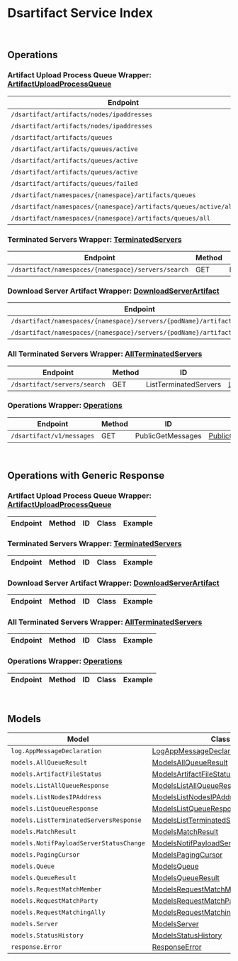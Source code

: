 # Dsartifact Service Index

&nbsp;  

## Operations

### Artifact Upload Process Queue Wrapper:  [ArtifactUploadProcessQueue](../../AccelByte.Sdk/Api/Dsartifact/Wrapper/ArtifactUploadProcessQueue.cs)
| Endpoint | Method | ID | Class | Example |
|---|---|---|---|---|
| `/dsartifact/artifacts/nodes/ipaddresses` | GET | ListNodesIPAddress | [ListNodesIPAddress](../../AccelByte.Sdk/Api/Dsartifact/Operation/ArtifactUploadProcessQueue/ListNodesIPAddress.cs) | [ListNodesIPAddress](../../samples/AccelByte.Sdk.Sample.Cli/ApiCommand/Dsartifact/ArtifactUploadProcessQueue/ListNodesIPAddress.cs) |
| `/dsartifact/artifacts/nodes/ipaddresses` | DELETE | DeleteNodeByID | [DeleteNodeByID](../../AccelByte.Sdk/Api/Dsartifact/Operation/ArtifactUploadProcessQueue/DeleteNodeByID.cs) | [DeleteNodeByID](../../samples/AccelByte.Sdk.Sample.Cli/ApiCommand/Dsartifact/ArtifactUploadProcessQueue/DeleteNodeByID.cs) |
| `/dsartifact/artifacts/queues` | GET | ListQueue | [ListQueue](../../AccelByte.Sdk/Api/Dsartifact/Operation/ArtifactUploadProcessQueue/ListQueue.cs) | [ListQueue](../../samples/AccelByte.Sdk.Sample.Cli/ApiCommand/Dsartifact/ArtifactUploadProcessQueue/ListQueue.cs) |
| `/dsartifact/artifacts/queues/active` | GET | GetActiveQueue | [GetActiveQueue](../../AccelByte.Sdk/Api/Dsartifact/Operation/ArtifactUploadProcessQueue/GetActiveQueue.cs) | [GetActiveQueue](../../samples/AccelByte.Sdk.Sample.Cli/ApiCommand/Dsartifact/ArtifactUploadProcessQueue/GetActiveQueue.cs) |
| `/dsartifact/artifacts/queues/active` | PUT | SetActiveQueue | [SetActiveQueue](../../AccelByte.Sdk/Api/Dsartifact/Operation/ArtifactUploadProcessQueue/SetActiveQueue.cs) | [SetActiveQueue](../../samples/AccelByte.Sdk.Sample.Cli/ApiCommand/Dsartifact/ArtifactUploadProcessQueue/SetActiveQueue.cs) |
| `/dsartifact/artifacts/queues/active` | DELETE | DeleteActiveQueue | [DeleteActiveQueue](../../AccelByte.Sdk/Api/Dsartifact/Operation/ArtifactUploadProcessQueue/DeleteActiveQueue.cs) | [DeleteActiveQueue](../../samples/AccelByte.Sdk.Sample.Cli/ApiCommand/Dsartifact/ArtifactUploadProcessQueue/DeleteActiveQueue.cs) |
| `/dsartifact/artifacts/queues/failed` | PUT | ReportFailedUpload | [ReportFailedUpload](../../AccelByte.Sdk/Api/Dsartifact/Operation/ArtifactUploadProcessQueue/ReportFailedUpload.cs) | [ReportFailedUpload](../../samples/AccelByte.Sdk.Sample.Cli/ApiCommand/Dsartifact/ArtifactUploadProcessQueue/ReportFailedUpload.cs) |
| `/dsartifact/namespaces/{namespace}/artifacts/queues` | DELETE | DeleteQueue | [DeleteQueue](../../AccelByte.Sdk/Api/Dsartifact/Operation/ArtifactUploadProcessQueue/DeleteQueue.cs) | [DeleteQueue](../../samples/AccelByte.Sdk.Sample.Cli/ApiCommand/Dsartifact/ArtifactUploadProcessQueue/DeleteQueue.cs) |
| `/dsartifact/namespaces/{namespace}/artifacts/queues/active/all` | GET | ListAllActiveQueue | [ListAllActiveQueue](../../AccelByte.Sdk/Api/Dsartifact/Operation/ArtifactUploadProcessQueue/ListAllActiveQueue.cs) | [ListAllActiveQueue](../../samples/AccelByte.Sdk.Sample.Cli/ApiCommand/Dsartifact/ArtifactUploadProcessQueue/ListAllActiveQueue.cs) |
| `/dsartifact/namespaces/{namespace}/artifacts/queues/all` | GET | ListAllQueue | [ListAllQueue](../../AccelByte.Sdk/Api/Dsartifact/Operation/ArtifactUploadProcessQueue/ListAllQueue.cs) | [ListAllQueue](../../samples/AccelByte.Sdk.Sample.Cli/ApiCommand/Dsartifact/ArtifactUploadProcessQueue/ListAllQueue.cs) |

### Terminated Servers Wrapper:  [TerminatedServers](../../AccelByte.Sdk/Api/Dsartifact/Wrapper/TerminatedServers.cs)
| Endpoint | Method | ID | Class | Example |
|---|---|---|---|---|
| `/dsartifact/namespaces/{namespace}/servers/search` | GET | ListTerminatedServersWithNamespace | [ListTerminatedServersWithNamespace](../../AccelByte.Sdk/Api/Dsartifact/Operation/TerminatedServers/ListTerminatedServersWithNamespace.cs) | [ListTerminatedServersWithNamespace](../../samples/AccelByte.Sdk.Sample.Cli/ApiCommand/Dsartifact/TerminatedServers/ListTerminatedServersWithNamespace.cs) |

### Download Server Artifact Wrapper:  [DownloadServerArtifact](../../AccelByte.Sdk/Api/Dsartifact/Wrapper/DownloadServerArtifact.cs)
| Endpoint | Method | ID | Class | Example |
|---|---|---|---|---|
| `/dsartifact/namespaces/{namespace}/servers/{podName}/artifacts/download` | GET | DownloadServerArtifacts | [DownloadServerArtifacts](../../AccelByte.Sdk/Api/Dsartifact/Operation/DownloadServerArtifact/DownloadServerArtifacts.cs) | [DownloadServerArtifacts](../../samples/AccelByte.Sdk.Sample.Cli/ApiCommand/Dsartifact/DownloadServerArtifact/DownloadServerArtifacts.cs) |
| `/dsartifact/namespaces/{namespace}/servers/{podName}/artifacts/exists` | GET | CheckServerArtifact | [CheckServerArtifact](../../AccelByte.Sdk/Api/Dsartifact/Operation/DownloadServerArtifact/CheckServerArtifact.cs) | [CheckServerArtifact](../../samples/AccelByte.Sdk.Sample.Cli/ApiCommand/Dsartifact/DownloadServerArtifact/CheckServerArtifact.cs) |

### All Terminated Servers Wrapper:  [AllTerminatedServers](../../AccelByte.Sdk/Api/Dsartifact/Wrapper/AllTerminatedServers.cs)
| Endpoint | Method | ID | Class | Example |
|---|---|---|---|---|
| `/dsartifact/servers/search` | GET | ListTerminatedServers | [ListTerminatedServers](../../AccelByte.Sdk/Api/Dsartifact/Operation/AllTerminatedServers/ListTerminatedServers.cs) | [ListTerminatedServers](../../samples/AccelByte.Sdk.Sample.Cli/ApiCommand/Dsartifact/AllTerminatedServers/ListTerminatedServers.cs) |

### Operations Wrapper:  [Operations](../../AccelByte.Sdk/Api/Dsartifact/Wrapper/Operations.cs)
| Endpoint | Method | ID | Class | Example |
|---|---|---|---|---|
| `/dsartifact/v1/messages` | GET | PublicGetMessages | [PublicGetMessages](../../AccelByte.Sdk/Api/Dsartifact/Operation/Operations/PublicGetMessages.cs) | [PublicGetMessages](../../samples/AccelByte.Sdk.Sample.Cli/ApiCommand/Dsartifact/Operations/PublicGetMessages.cs) |


&nbsp;  

## Operations with Generic Response

### Artifact Upload Process Queue Wrapper:  [ArtifactUploadProcessQueue](../../AccelByte.Sdk/Api/Dsartifact/Wrapper/ArtifactUploadProcessQueue.cs)
| Endpoint | Method | ID | Class | Example |
|---|---|---|---|---|

### Terminated Servers Wrapper:  [TerminatedServers](../../AccelByte.Sdk/Api/Dsartifact/Wrapper/TerminatedServers.cs)
| Endpoint | Method | ID | Class | Example |
|---|---|---|---|---|

### Download Server Artifact Wrapper:  [DownloadServerArtifact](../../AccelByte.Sdk/Api/Dsartifact/Wrapper/DownloadServerArtifact.cs)
| Endpoint | Method | ID | Class | Example |
|---|---|---|---|---|

### All Terminated Servers Wrapper:  [AllTerminatedServers](../../AccelByte.Sdk/Api/Dsartifact/Wrapper/AllTerminatedServers.cs)
| Endpoint | Method | ID | Class | Example |
|---|---|---|---|---|

### Operations Wrapper:  [Operations](../../AccelByte.Sdk/Api/Dsartifact/Wrapper/Operations.cs)
| Endpoint | Method | ID | Class | Example |
|---|---|---|---|---|


&nbsp;  

## Models

| Model | Class |
|---|---|
| `log.AppMessageDeclaration` | [LogAppMessageDeclaration](../../AccelByte.Sdk/Api/Dsartifact/Model/LogAppMessageDeclaration.cs) |
| `models.AllQueueResult` | [ModelsAllQueueResult](../../AccelByte.Sdk/Api/Dsartifact/Model/ModelsAllQueueResult.cs) |
| `models.ArtifactFileStatus` | [ModelsArtifactFileStatus](../../AccelByte.Sdk/Api/Dsartifact/Model/ModelsArtifactFileStatus.cs) |
| `models.ListAllQueueResponse` | [ModelsListAllQueueResponse](../../AccelByte.Sdk/Api/Dsartifact/Model/ModelsListAllQueueResponse.cs) |
| `models.ListNodesIPAddress` | [ModelsListNodesIPAddress](../../AccelByte.Sdk/Api/Dsartifact/Model/ModelsListNodesIPAddress.cs) |
| `models.ListQueueResponse` | [ModelsListQueueResponse](../../AccelByte.Sdk/Api/Dsartifact/Model/ModelsListQueueResponse.cs) |
| `models.ListTerminatedServersResponse` | [ModelsListTerminatedServersResponse](../../AccelByte.Sdk/Api/Dsartifact/Model/ModelsListTerminatedServersResponse.cs) |
| `models.MatchResult` | [ModelsMatchResult](../../AccelByte.Sdk/Api/Dsartifact/Model/ModelsMatchResult.cs) |
| `models.NotifPayloadServerStatusChange` | [ModelsNotifPayloadServerStatusChange](../../AccelByte.Sdk/Api/Dsartifact/Model/ModelsNotifPayloadServerStatusChange.cs) |
| `models.PagingCursor` | [ModelsPagingCursor](../../AccelByte.Sdk/Api/Dsartifact/Model/ModelsPagingCursor.cs) |
| `models.Queue` | [ModelsQueue](../../AccelByte.Sdk/Api/Dsartifact/Model/ModelsQueue.cs) |
| `models.QueueResult` | [ModelsQueueResult](../../AccelByte.Sdk/Api/Dsartifact/Model/ModelsQueueResult.cs) |
| `models.RequestMatchMember` | [ModelsRequestMatchMember](../../AccelByte.Sdk/Api/Dsartifact/Model/ModelsRequestMatchMember.cs) |
| `models.RequestMatchParty` | [ModelsRequestMatchParty](../../AccelByte.Sdk/Api/Dsartifact/Model/ModelsRequestMatchParty.cs) |
| `models.RequestMatchingAlly` | [ModelsRequestMatchingAlly](../../AccelByte.Sdk/Api/Dsartifact/Model/ModelsRequestMatchingAlly.cs) |
| `models.Server` | [ModelsServer](../../AccelByte.Sdk/Api/Dsartifact/Model/ModelsServer.cs) |
| `models.StatusHistory` | [ModelsStatusHistory](../../AccelByte.Sdk/Api/Dsartifact/Model/ModelsStatusHistory.cs) |
| `response.Error` | [ResponseError](../../AccelByte.Sdk/Api/Dsartifact/Model/ResponseError.cs) |
